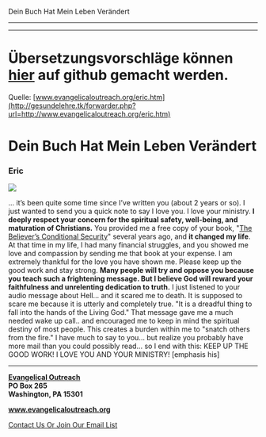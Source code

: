 <!--t Dein Buch Hat Mein Leben Verändert - in Arbeit (0% übersetzt) t-->
<!--d d-->

Dein Buch Hat Mein Leben Verändert

- - - 
- - -

# Übersetzungsvorschläge können [hier](https://github.com/gesundelehre/gesundelehre_translate/blob/master/content/static/zeugnisse/dein-buch-hat-mein-leben-veraendert.md) auf github gemacht werden.

Quelle: [www.evangelicaloutreach.org/eric.htm](http://gesundelehre.tk/forwarder.php?url=http://www.evangelicaloutreach.org/eric.htm)


# Dein Buch Hat Mein Leben Verändert

### Eric

![](../files/pictures/021.gif)

... it’s been quite some time since I’ve written you (about 2 years or so). I just wanted to send you a quick note to say I love you. I love your ministry. **I deeply respect your concern for the spiritual safety, well-being, and maturation of Christians.** You provided me a free copy of your book, "[The Believer’s Conditional Security](http://gesundelehre.tk/forwarder.php?url=http://www.evangelicaloutreach.org/dan-corner-the-believers-conditional-security.html)" several years ago, and **it changed my life**. At that time in my life, I had many financial struggles, and you showed me love and compassion by sending me that book at your expense. I am extremely thankful for the love you have shown me. Please keep up the good work and stay strong. **Many people will try and oppose you because you teach such a frightening message. But I believe God will reward your faithfulness and unrelenting dedication to truth.** I just listened to your audio message about Hell... and it scared me to death. It is supposed to scare me because it is utterly and completely true. "It is a dreadful thing to fall into the hands of the Living God." That message gave me a much needed wake up call.. and encouraged me to keep in mind the spiritual destiny of most people. This creates a burden within me to "snatch others from the fire." I have much to say to you... but realize you probably have more mail than you could possibly read... so I end with this: KEEP UP THE GOOD WORK! I LOVE YOU AND YOUR MINISTRY! [emphasis his]

* * *

**[Evangelical Outreach](http://gesundelehre.tk/forwarder.php?url=http://www.evangelicaloutreach.org/index.html)**  
**PO Box 265**  
**Washington, PA 15301**

**www.evangelicaloutreach.org**

[Contact Us Or Join Our Email List](http://gesundelehre.tk/forwarder.php?url=http://www.evangelicaloutreach.org/contact.html)